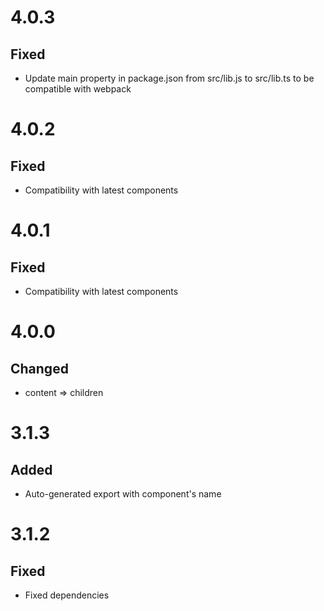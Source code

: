 # 4.0.3
## Fixed
- Update main property in package.json from src/lib.js to src/lib.ts to be compatible with webpack

# 4.0.2
## Fixed
- Compatibility with latest components

# 4.0.1
## Fixed
- Compatibility with latest components

# 4.0.0
## Changed
- content => children

# 3.1.3
## Added
- Auto-generated export with component's name

# 3.1.2
## Fixed
- Fixed dependencies

